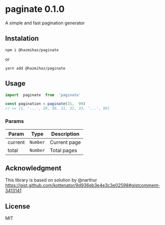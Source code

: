 #  paginate 0.1.0

A simple and fast pagination generator

##  Instalation

```sh-session
npm i @hazmihaz/paginate
```
or
```sh-session
yarn add @hazmihaz/paginate
```

##  Usage

```javascript
import  paginate  from  'paginate'

const pagination = paginate(31,  99)
// => [1, '...', 29, 30, 31, 32, 33, '...', 99]
```

###  Params

| Param     | Type                  | Description                   |
| --------- | --------------------- | ----------------------------- |
| current   | <code>Number</code>   | Current page                  |
| total     | <code>Number</code>   | Total pages                   |


##  Acknowledgment

This library is based on solution by @narthur
  https://gist.github.com/kottenator/9d936eb3e4e3c3e02598#gistcomment-3413141


##  License

MIT
